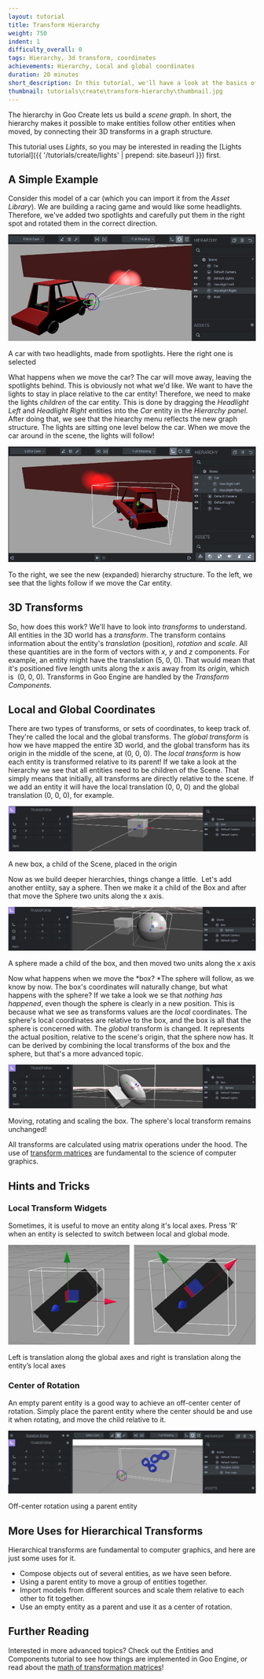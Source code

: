 ```yaml
---
layout: tutorial
title: Transform Hierarchy
weight: 750
indent: 1
difficulty_overall: 0
tags: Hierarchy, 3d transform, coordinates
achievements: Hierarchy, Local and global coordinates
duration: 20 minutes
short_description: In this tutorial, we'll have a look at the basics of the hierarchy and some of its uses.
thumbnail: tutorials\create\transform-hierarchy\thumbnail.jpg
---
```

The hierarchy in Goo Create lets us build a *scene graph*. In short, the hierarchy makes it possible to make entities follow other entities when moved, by connecting their 3D transforms in a graph structure.

This tutorial uses *Lights*, so you may be interested in reading the [Lights tutorial]({{ '/tutorials/create/lights' | prepend: site.baseurl }}) first.

## A Simple Example

Consider this model of a car (which you can import it from the *Asset Library*). We are building a racing game and would like some headlights. Therefore, we've added two spotlights and carefully put them in the right spot and rotated them in the correct direction.

![car_1](car_1.jpg)

A car with two headlights, made from spotlights. Here the right one is selected  

What happens when we move the car? The car will move away, leaving the spotlights behind. This is obviously not what we'd like. We want to have the lights to stay in place relative to the car entity! Therefore, we need to make the lights *children* of the car entity. This is done by dragging the *Headlight Left* and *Headlight Right* entities into the *Car* entity in the *Hierarchy panel*. After doing that, we see that the hiearchy menu reflects the new graph structure. The lights are sitting one level below the car. When we move the car around in the scene, the lights will follow!

![car_2](car_2.jpg)

To the right, we see the new (expanded) hierarchy structure. To the left, we see that the lights follow if we move the Car entity.

## 3D Transforms

So, how does this work? We'll have to look into *transforms* to understand. All entities in the 3D world has a *transform*. The transform contains information about the entity's *translation* (position), *rotation* and *scale*. All these quantities are in the form of vectors with *x*, *y* and *z* components. For example, an entity might have the translation (5, 0, 0). That would mean that it's positioned five length units along the *x* axis away from its *origin*, which is  (0, 0, 0). Transforms in Goo Engine are handled by the *Transform Components*.

## Local and Global Coordinates

There are two types of transforms, or sets of coordinates, to keep track of. They're called the local and the global transforms. The *global transform* is how we have mapped the entire 3D world, and the global transform has its origin in the middle of the scene, at (0, 0, 0). The *local transform* is how each entity is transformed relative to its parent! If we take a look at the hierarchy we see that all entities need to be children of the Scene. That simply means that initially, all transforms are directly relative to the scene. If we add an entity it will have the local translation (0, 0, 0) and the global translation (0, 0, 0), for example.  

![box_1](box_1.jpg)

A new box, a child of the Scene, placed in the origin  

Now as we build deeper hierarchies, things change a little.  Let's add another entiity, say a sphere. Then we make it a child of the Box and after that move the Sphere two units along the x axis.  

![box_2](box_2.jpg)

A sphere made a child of the box, and then moved two units along the x axis  

Now what happens when we move the *box? *The sphere will follow, as we know by now. The box's coordinates will naturally change, but what happens with the sphere? If we take a look we se that _nothing has happened_, even though the sphere is clearly in a new position. This is because what we see as transforms values are the *local* coordinates. The sphere's local coordinates are relative to the box, and the box is all that the sphere is concerned with. The *global* transform is changed. It represents the actual position, relative to the scene's origin, that the sphere now has. It can be derived by combining the local transforms of the box and the sphere, but that's a more advanced topic.

![box3](box3.jpg)

Moving, rotating and scaling the box. The sphere's local transform remains unchanged!  

All transforms are calculated using matrix operations under the hood. The use of [transform matrices](//en.wikipedia.org/wiki/Transformation_matrix) are fundamental to the science of computer graphics.

## Hints and Tricks

### Local Transform Widgets

Sometimes, it is useful to move an entity along it's local axes. Press 'R' when an entity is selected to switch between local and global mode.  

![Rotation Center](Untitled-11.jpg)

Left is translation along the global axes and right is translation along the entity’s local axes  

### Center of Rotation

An empty parent entity is a good way to achieve an off-center center of rotation. Simply place the parent entity where the center should be and use it when rotating, and move the child relative to it.  

![rotation](rotation.jpg)

Off-center rotation using a parent entity  

## More Uses for Hierarchical Transforms

Hierarchical transforms are fundamental to computer graphics, and here are just some uses for it.

*   Compose objects out of several entities, as we have seen before.
*   Using a parent entity to move a group of entities together.
*   Import models from different sources and scale them relative to each other to fit together.
*   Use an empty entity as a parent and use it as a center of rotation.

## Further Reading

Interested in more advanced topics? Check out the Entities and Components tutorial to see how things are implemented in Goo Engine, or read about the [math of transformation matrices](//en.wikipedia.org/wiki/Transformation_matrix)!
